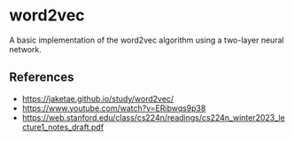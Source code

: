 # word2vec

A basic implementation of the word2vec algorithm using a two-layer neural network.

## References

* https://jaketae.github.io/study/word2vec/
* https://www.youtube.com/watch?v=ERibwqs9p38
* https://web.stanford.edu/class/cs224n/readings/cs224n_winter2023_lecture1_notes_draft.pdf